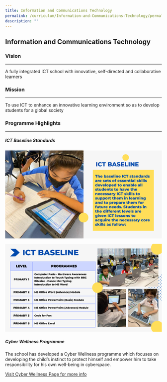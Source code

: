 ```yaml
---
title: Information and Communications Technology
permalink: /curriculum/Information-and-Communications-Technology/permalink/
description: ""
---
```

## Information and Communications Technology



### **Vision**
----------

A fully integrated ICT school with innovative, self-directed and collaborative learners

### **Mission**
-----------

To use ICT to enhance an innovative learning environment so as to develop students for a global society

### **Programme Highlights**
------------------------

##### **ICT Baseline Standards**

![](/images/ICT1.png)

![](/images/ICT2.png)

##### **Cyber Wellness Programme**

The school has developed a Cyber Wellness programme which focuses on developing the child’s instinct to protect himself and empower him to take responsibility for his own well-being in cyberspace.

[Visit Cyber Wellness Page for more info](/co-curriculum-programme/Cyber-Wellness-Programme/permalink/)
